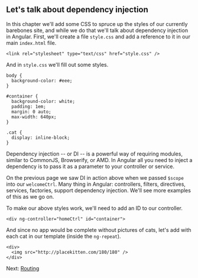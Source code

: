 ## Let's talk about dependency injection

In this chapter we'll add some CSS to spruce up the styles of our currently barebones site, and while we do that we'll talk about dependency injection in Angular. First, we'll create a file `style.css` and add a reference to it in our main `index.html` file.

```
<link rel="stylesheet" type="text/css" href="style.css" />
```

And in `style.css` we'll fill out some styles.

```
body {
  background-color: #eee;
}

#container {
  background-color: white;
  padding: 1em;
  margin: 0 auto;
  max-width: 640px;
}

.cat {
  display: inline-block;
}
```

Dependency injection -- or DI -- is a powerful way of requiring modules, similar to CommonJS, Browserify, or AMD. In Angular all you need to inject a dependency is to pass it as a parameter to your controller or service.

On the previous page we saw DI in action above when we passed `$scope` into our `welcomeCtrl`. Many thing in Angular: controllers, filters, directives, services, factories, support dependency injection. We'll see more examples of this as we go on.

To make our above styles work, we'll need to add an ID to our controller.

```
<div ng-controller="homeCtrl" id="container">
```

And since no app would be complete without pictures of cats, let's add with each cat in our template (inside the `ng-repeat`).

```
<div>
  <img src="http://placekitten.com/180/180" />
</div>
```

Next: [Routing](4-routing.md)
